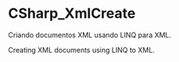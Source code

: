 # CSharp_XmlCreate
Criando documentos XML usando LINQ para XML.

Creating XML documents using LINQ to XML.
